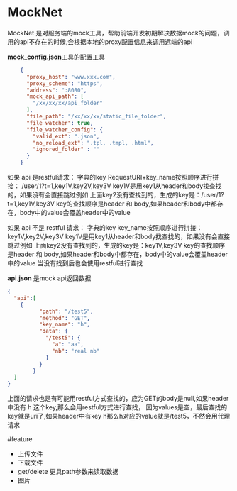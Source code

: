 # MockNet
MockNet 是对服务端的mock工具，帮助前端开发初期解决数据mock的问题，调用的api不存在的时候,会根据本地的proxy配置信息来调用远端的api


**mock_config.json**工具的配置工具
```json
	{
	  "proxy_host": "www.xxx.com",
	  "proxy_scheme": "https",
	  "address": ":8080",
	  "mock_api_path": [
		"/xx/xx/xx/api_folder"
	  ],
	  "file_path": "/xx/xx/xx/static_file_folder",
	  "file_watcher": true,
	  "file_watcher_config": {
		"valid_ext": ".json",
		"no_reload_ext": ".tpl, .tmpl, .html",
		"ignored_folder" : ""
	  }
	}
```


如果 api 是restful请求：
    字典的key RequestURI+key_name按照顺序进行拼接： /user/1?t=1,key1V,key2V,key3V
    key1V是用key1从header和body找查找的，如果没有会直接跳过例如 上面key2没有查找到的，生成的key是：/user/1?t=1,key1V,key3V
	key的查找顺序是header 和 body,如果header和body中都存在，body中的value会覆盖header中的value

如果 api 不是 restful 请求：
	字典的key key_name按照顺序进行拼接： key1V,key2V,key3V
	key1V是用key1从header和body找查找的，如果没有会直接跳过例如 上面key2没有查找到的，生成的key是：key1V,key3V
	key的查找顺序是header 和 body,如果header和body中都存在，body中的value会覆盖header中的value
	当没有找到后也会使用restful进行查找
	
	
**api.json** 是mock api返回数据
```json
{
  "api":[
    {
          "path": "/test5",
          "method": "GET",
          "key_name": "h",
          "data": {
            "/test5": {
              "a": "aa",
              "nb": "real nb"
            }
          }
        }
  ]
}
```
上面的请求也是有可能用restful方式查找的，应为GET的body是null,如果header中没有 h 这个key,那么会用restful方式进行查找，
因为values是空，最后查找的key就是uri了,如果header中有key h那么h对应的value就是/test5，不然会用代理请求




#feature
- 上传文件
- 下载文件
- get/delete 更具path参数来读取数据
- 图片

